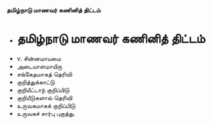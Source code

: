 **தமிழ்நாடு மாணவர் கணினித் திட்டம்**
- # தமிழ்நாடு மாணவர் கணினித் திட்டம்
- v. சின்னமாயமை
- அடையாளமாயிரு
- சங்கேதமாகத் தெரிவி
- குறித்துக்காட்டு
- குறியீட்டாற் குறிப்பிடு
- குறியீடுகளால் தெரிவி
- உருவகமாகக் குறிப்பிடு
- உருவகச் சார்பு புகுத்து.

